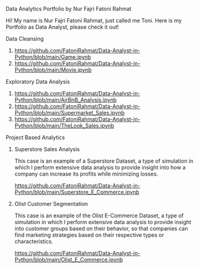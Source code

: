 Data Analytics Portfolio by Nur Fajri Fatoni Rahmat

Hi! My name is Nur Fajri Fatoni Rahmat, just called me Toni. Here is my Portfolio as Data Analyst, please check it out!

Data Cleansing
1. https://github.com/FatoniRahmat/Data-Analyst-in-Python/blob/main/Game.ipynb
2. https://github.com/FatoniRahmat/Data-Analyst-in-Python/blob/main/Movie.ipynb

Exploratory Data Analysis
1. https://github.com/FatoniRahmat/Data-Analyst-in-Python/blob/main/AirBnB_Analysis.ipynb
2. https://github.com/FatoniRahmat/Data-Analyst-in-Python/blob/main/Supermarket_Sales.ipynb
3. https://github.com/FatoniRahmat/Data-Analyst-in-Python/blob/main/TheLook_Sales.ipynb

Project Based Analytics
1. Superstore Sales Analysis

   This case is an example of a Superstore Dataset, a type of simulation in which I perform extensive data analysis to provide insight into how a company can increase its profits while minimizing losses.

   https://github.com/FatoniRahmat/Data-Analyst-in-Python/blob/main/Superstore_E_Commerce.ipynb


3. Olist Customer Segmentation

   This case is an example of the Olist E-Commerce Dataset, a type of simulation in which I perform extensive data analysis to provide insight into customer groups based on their behavior, so that companies can find marketing strategies based on their respective types or characteristics.

   https://github.com/FatoniRahmat/Data-Analyst-in-Python/blob/main/Olist_E_Commerce.ipynb
   
